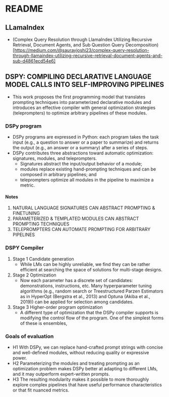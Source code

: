 # README

## LLamaIndex

- (Complex Query Resolution through LlamaIndex Utilizing Recursive Retrieval, Document Agents, and Sub Question Query Decomposition)[https://medium.com/@sauravjoshi23/complex-query-resolution-through-llamaindex-utilizing-recursive-retrieval-document-agents-and-sub-d4861ecd54e6]


## DSPY: COMPILING DECLARATIVE LANGUAGE MODEL CALLS INTO SELF-IMPROVING PIPELINES

- This work proposes the first programming model that translates prompting techniques into parameterized declarative modules and introduces an effective compiler with general optimization strategies (teleprompters) to optimize arbitrary pipelines of these modules.
### DSPy program
- DSPy programs are expressed in Python: each program takes the task input (e.g., a question to answer or a paper to summarize) and returns the output (e.g., an answer or a summary) after a series of steps. 
- DSPy contributes three abstractions toward automatic optimization: signatures, modules, and teleprompters.
	- Signatures abstract the input/output behavior of a module; 
	- modules replace existing hand-prompting techniques and can be composed in arbitrary pipelines; and 
	- teleprompters optimize all modules in the pipeline to maximize a metric.
#### Notes
1. NATURAL LANGUAGE SIGNATURES CAN ABSTRACT PROMPTING & FINETUNING
2. PARAMETERIZED & TEMPLATED MODULES CAN ABSTRACT PROMPTING TECHNIQUES
3. TELEPROMPTERS CAN AUTOMATE PROMPTING FOR ARBITRARY PIPELINES
### DSPY Compiler

1. Stage 1 Candidate generation
	- While LMs can be highly unreliable, we find they can be rather efficient at searching the space of solutions for multi-stage designs.
2. Stage 2 Optimization
	- Now each parameter has a discrete set of candidates: demonstrations, instructions, etc. Many hyperparameter tuning algorithms (e.g., random search or Treestructured Parzen Estimators as in HyperOpt (Bergstra et al., 2013) and Optuna (Akiba et al., 2019)) can be applied for selection among candidates.
3. Stage 3 Higher-order program optimization
	- A different type of optimization that the DSPy compiler supports is modifying the control flow of the program. One of the simplest forms of these is ensembles,

### Goals of evaluation
- H1 With DSPy, we can replace hand-crafted prompt strings with concise and well-defined modules, without reducing quality or expressive power. 
- H2 Parameterizing the modules and treating prompting as an optimization problem makes DSPy better at adapting to different LMs, and it may outperform expert-written prompts. 
- H3 The resulting modularity makes it possible to more thoroughly explore complex pipelines that have useful performance characteristics or that fit nuanced metrics.